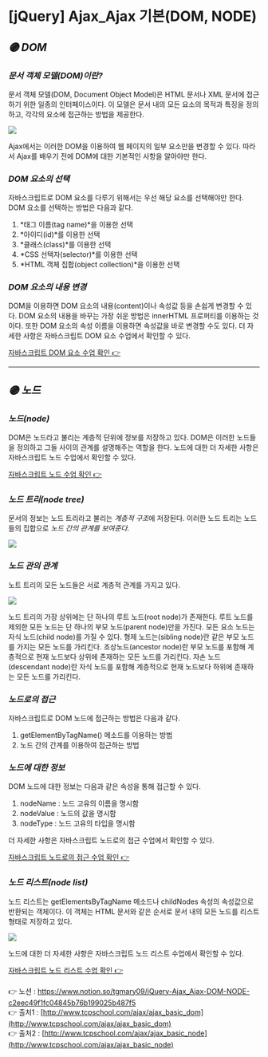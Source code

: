 # [jQuery] **Ajax_Ajax 기본(DOM, NODE)**

## *🟣 DOM*

### *문서 객체 모델(DOM)이란?*

문서 객체 모델(DOM, Document Object Model)은 HTML 문서나 XML 문서에 접근하기 위한 일종의 인터페이스이다. 이 모델은 문서 내의 모든 요소의 목적과 특징을 정의하고, 각각의 요소에 접근하는 방법을 제공한다.

<img src="https://s3.us-west-2.amazonaws.com/secure.notion-static.com/164e4b98-1dd2-40d6-9d0f-e5639eee96a7/Untitled.png?X-Amz-Algorithm=AWS4-HMAC-SHA256&X-Amz-Content-Sha256=UNSIGNED-PAYLOAD&X-Amz-Credential=AKIAT73L2G45EIPT3X45%2F20220829%2Fus-west-2%2Fs3%2Faws4_request&X-Amz-Date=20220829T010331Z&X-Amz-Expires=86400&X-Amz-Signature=7b7a66d6d362fb9734f0afa58c4d4116a7bc1bcd006eb5c924b2f70158a2b0d5&X-Amz-SignedHeaders=host&response-content-disposition=filename%20%3D%22Untitled.png%22&x-id=GetObject">

Ajax에서는 이러한 DOM을 이용하여 웹 페이지의 일부 요소만을 변경할 수 있다. 
따라서 Ajax를 배우기 전에 DOM에 대한 기본적인 사항을 알아야만 한다.

### *DOM 요소의 선택*

자바스크립트로 DOM 요소를 다루기 위해서는 우선 해당 요소를 선택해야만 한다. 
DOM 요소를 선택하는 방법은 다음과 같다.

1. *태그 이름(tag name)*을 이용한 선택
2. *아이디(id)*를 이용한 선택
3. *클래스(class)*를 이용한 선택
4. *CSS 선택자(selector)*를 이용한 선택
5. *HTML 객체 집합(object collection)*을 이용한 선택

### *DOM 요소의 내용 변경*

DOM을 이용하면 DOM 요소의 내용(content)이나 속성값 등을 손쉽게 변경할 수 있다.
DOM 요소의 내용을 바꾸는 가장 쉬운 방법은 innerHTML 프로퍼티를 이용하는 것이다. 
또한 DOM 요소의 속성 이름을 이용하면 속성값을 바로 변경할 수도 있다. 
더 자세한 사항은 자바스크립트 DOM 요소 수업에서 확인할 수 있다.

[자바스크립트 DOM 요소 수업 확인 👉](http://www.tcpschool.com/javascript/js_dom_element)

---

## *🟣 노드*

### *노드(**node)***

DOM은 노드라고 불리는 계층적 단위에 정보를 저장하고 있다. 
DOM은 이러한 노드들을 정의하고 그들 사이의 관계를 설명해주는 역할을 한다. 
노드에 대한 더 자세한 사항은 자바스크립트 노드 수업에서 확인할 수 있다.

[자바스크립트 노드 수업 확인 👉](http://www.tcpschool.com/javascript/js_dom_node)

### ***노드 트리(node tree)***

문서의 정보는 노드 트리라고 불리는 *계층적 구조*에 저장된다. 
이러한 노드 트리는 노드들의 집합으로 *노드 간의 관계를 보여준다.*

<img src="https://s3.us-west-2.amazonaws.com/secure.notion-static.com/2df2d0f0-728c-47b6-aac1-ce72fd97237e/Untitled.png?X-Amz-Algorithm=AWS4-HMAC-SHA256&X-Amz-Content-Sha256=UNSIGNED-PAYLOAD&X-Amz-Credential=AKIAT73L2G45EIPT3X45%2F20220829%2Fus-west-2%2Fs3%2Faws4_request&X-Amz-Date=20220829T010348Z&X-Amz-Expires=86400&X-Amz-Signature=ae291eb1a074b1a06041e5795493046728cc604d4f83877cf09ead33ac4745e0&X-Amz-SignedHeaders=host&response-content-disposition=filename%20%3D%22Untitled.png%22&x-id=GetObject">

### *노드 관의 관계*

노트 트리의 모든 노드들은 서로 계층적 관계를 가지고 있다.

<img src="https://s3.us-west-2.amazonaws.com/secure.notion-static.com/59f9593a-802c-46c6-896d-935797b1680d/Untitled.png?X-Amz-Algorithm=AWS4-HMAC-SHA256&X-Amz-Content-Sha256=UNSIGNED-PAYLOAD&X-Amz-Credential=AKIAT73L2G45EIPT3X45%2F20220829%2Fus-west-2%2Fs3%2Faws4_request&X-Amz-Date=20220829T010408Z&X-Amz-Expires=86400&X-Amz-Signature=26e1949bfdbd262c3f56af757380debb7b9889b3c40870bf64aa7d5bd61431a1&X-Amz-SignedHeaders=host&response-content-disposition=filename%20%3D%22Untitled.png%22&x-id=GetObject">

노드 트리의 가장 상위에는 단 하나의 루트 노드(root node)가 존재한다. 
루트 노드를 제외한 모든 노드는 단 하나의 부모 노드(parent node)만을 가진다. 
모든 요소 노드는 자식 노드(child node)를 가질 수 있다. 
형제 노드는(sibling node)란 같은 부모 노드를 가지는 모든 노드를 가리킨다. 
조상노드(ancestor node)란 부모 노드를 포함해 계층적으로 현재 노드보다 상위에 존재하는 
모든 노드를 가리킨다. 
자손 노드(descendant node)란 자식 노드를 포함해 계층적으로 현재 노드보다 하위에 존재하는 모든 노드를 가리킨다.

### *노드로의 접근*

자바스크립트로 DOM 노드에 접근하는 방법은 다음과 같다.

1. getElementByTagName() 메소드를 이용하는 방법
2. 노드 간의 간계를 이용하여 접근하는 방법

### *노드에 대한 정보*

DOM 노드에 대한 정보는 다음과 같은 속성을 통해 접근할 수 있다.

1. nodeName : 노드 고유의 이름을 명시함
2. nodeValue : 노드의 값을 명시함
3. nodeType : 노드 고유의 타입을 명시함

더 자세한 사항은 자바스크립트 노드로의 접근 수업에서 확인할 수 있다.

[자바스크립트 노드로의 접근 수업 확인 👉](http://www.tcpschool.com/javascript/js_dom_nodeAccess)

### ***노드 리스트(node list)***

노드 리스트는 getElementsByTagName 메소드나 childNodes 속성의 속성값으로 반환되는 
객체이다. 이 객체는 HTML 문서와 같은 순서로 문서 내의 모든 노드를 리스트 형태로 저장하고 있다.

<img src="https://s3.us-west-2.amazonaws.com/secure.notion-static.com/d7863525-a016-4bde-955f-85845677d2a1/Untitled.png?X-Amz-Algorithm=AWS4-HMAC-SHA256&X-Amz-Content-Sha256=UNSIGNED-PAYLOAD&X-Amz-Credential=AKIAT73L2G45EIPT3X45%2F20220829%2Fus-west-2%2Fs3%2Faws4_request&X-Amz-Date=20220829T010426Z&X-Amz-Expires=86400&X-Amz-Signature=cd2c2f350e57d302443bdd82fcd32e3aee0731bba1611db94d3164c60ac3e503&X-Amz-SignedHeaders=host&response-content-disposition=filename%20%3D%22Untitled.png%22&x-id=GetObject">

노드에 대한 더 자세한 사항은 자바스크립트 노드 리스트 수업에서 확인할 수 있다.

[자바스크립트 노드 리스트 수업 확인 👉](http://www.tcpschool.com/javascript/js_dom_nodeList)
<br><br>
👉 노션 : https://www.notion.so/tgmary09/jQuery-Ajax_Ajax-DOM-NODE-c2eec49f1fc04845b76b199025b487f5
<br>
👉 출처1 : [http://www.tcpschool.com/ajax/ajax_basic_dom](http://www.tcpschool.com/ajax/ajax_basic_dom)
<br>
👉 출처2 : [http://www.tcpschool.com/ajax/ajax_basic_node](http://www.tcpschool.com/ajax/ajax_basic_node)
